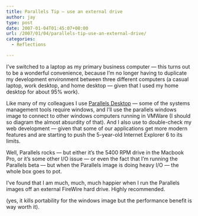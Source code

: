 ```yaml
---
title: Parallels Tip – use an external drive
author: jay
type: post
date: 2007-01-04T01:45:07+00:00
url: /2007/01/04/parallels-tip-use-an-external-drive/
categories:
  - Reflections

---
```

I’ve switched to a laptop as my primary business computer — this turns out to be a wonderful convenience, because I’m no longer having to duplicate my development environment between three different computers (a casual laptop, work desktop, and home desktop — given that I used my home desktop for about 95% work).

Like many of my colleagues I use [Parallels Desktop][1] — some of the systems management tools require windows, and I’ll use the parallels windows image to connect to other windows computers running in VMWare (I should so diagram the almost absurdity of that). And I also use to double-check my web development — given that some of our applications get more modern features and are starting to push the 5-year-old Internet Explorer 6 to its limits.

Well, Parallels rocks — but either it’s the 5400 RPM drive in the Macbook Pro, or it’s some other I/O issue — or even the fact that I’m running the Parallels beta — but when the Parallels image is doing heavy I/O — the whole box goes to pot.

I’ve found that I am much, much, much happier when I run the Parallels images off an external FireWire hard drive. Highly recommended.

(yes, it kills portability for the windows image but the performance benefit is way worth it).

 [1]: http://en.wikipedia.org/wiki/Parallels_Desktop_for_Mac